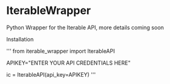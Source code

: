 # IterableWrapper
Python Wrapper for the Iterable API, more details coming soon

Installation

'''
from iterable_wrapper import IterableAPI

APIKEY="ENTER YOUR API CREDENTIALS HERE"

ic = IterableAPI(api_key=APIKEY)
'''